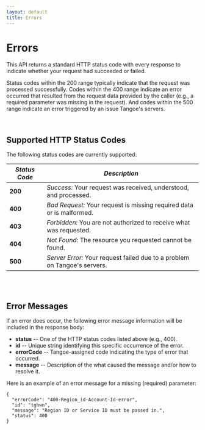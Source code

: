 ```yaml
---
layout: default
title: Errors
---
```


# Errors

This API returns a standard HTTP status code with every response to indicate whether your request had succeeded or failed. 

Status codes within the 200 range typically indicate that the request was processed successfully. Codes within the 400 range indicate an error occurred that resulted from the request data provided by the caller (e.g., a required parameter was missing in the request). And codes within the 500 range indicate an error triggered by an issue Tangoe's servers. 

<br/>

## Supported HTTP Status Codes

The following status codes are currently supported:

| ***Status Code*** | ***Description*** |
| --- | --- |
| **200**	| *Success:* Your request was received, understood, and processed. 			|
| **400**	| *Bad Request:* Your request is missing required data or is malformed. 	|
| **403**	| *Forbidden:* You are not authorized to receive what was requested. 		|
| **404**	| *Not Found:* The resource you requested cannot be found.					|
| **500**	| *Server Error:* Your request failed due to a problem on Tangoe's servers.	|


<br/>
<br/>

## Error Messages

If an error does occur, the following error message information will be included in the response body:

* **status** -- One of the HTTP status codes listed above (e.g., 400).
* **id** -- Unique string identifying this specific occurrence of the error.
* **errorCode** -- Tangoe-assigned code indicating the type of error that occurred.
* **message** -- Description of the what caused the message and/or how to resolve it.


Here is an example of an error message for a missing (required) parameter:

```
{
  "errorCode": "400-Region_id-Account-Id-error",
  "id": "tghwn",
  "message": "Region ID or Service ID must be passed in.",
  "status": 400
}
```
